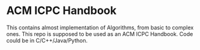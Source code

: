 # ACM ICPC Handbook
This contains almost implementation of Algorithms, from basic to complex ones.
This repo is supposed to be used as an ACM ICPC Handbook.
Code could be in C/C++/Java/Python.
